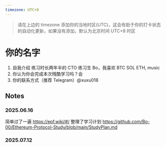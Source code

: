 ```yaml
---
timezone: UTC+8
---
```


> 请在上边的 timezone 添加你的当地时区(UTC)，这会有助于你的打卡状态的自动化更新，如果没有添加，默认为北京时间 UTC+8 时区

# 你的名字

1. 自我介绍 练习时长两年半的 CTO 练习生 Bo，我喜欢 BTC SOL ETH, music
2. 你认为你会完成本次残酷学习吗？会
3. 你的联系方式（推荐 Telegram）@xuxu018

## Notes

<!-- Content_START -->

### 2025.06.16

简单过了一遍 https://epf.wiki/#/
整理了学习计划
https://github.com/Bo-00/Ethereum-Protocol-Study/blob/main/StudyPlan.md

### 2025.07.12

<!-- Content_END -->
